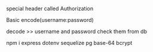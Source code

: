 special header called Authorization

Basic encode(username:password)

decode >> username and password check them from db

npm i express dotenv sequelize pg base-64 bcrypt
